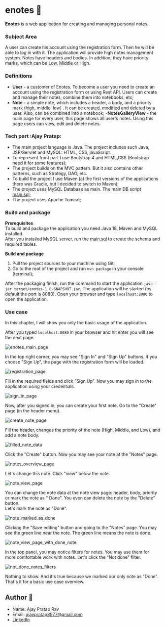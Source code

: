 

# enotes :notebook_with_decorative_cover:

**Enotes** is a web application for creating and managing personal notes.

### Subject Area

A user can create his account using the registration form. Then he will be able to log in with it.
The application will provide high notes management system. Notes have headers and bodies. In
addition, they have priority marks, which can be Low, Middle or High.

### Definitions

- **User** - a customer of Enotes. To become a user you need to create an account using the
  registration form or using Rest API. Users can create and manage their notes, combine them into
  notebooks, etc;
- **Note** - a simple note, which includes a header, a body, and a priority mark (high, middle, low)
  . It can be created, modified and deleted by a user. Also, can be combined into a notebook;
  -**NotesGalleryView** - the main page for every user, this page shows all user's notes. Using this
  page users can view, edit and delete notes.

### Tech part :Ajay Pratap:

- The main project language is Java. The project includes such Java, JSP/Servlet and MySQL: HTML,
  CSS, javaScript. 
- To represent front part I use Bootstrap 4 and HTML,CSS (Bootstrap need it for some features);
- The project builds on the MVC pattern. But it also contains other patterns, such as Strategy, DAO,
  etc.
- To build the project I use Maven (at the first versions of the applications there was Gradle, but
  I decided to switch to Maven);
- The project uses MySQL Database as main. The main DB
  script [main.sql](main.sql);
- The project uses Apache Tomcat;

### Build and package

**Prerequisites**<br>
To build and package the application you need Java 18, Maven and MySQL installed.<br>
After you installed MySQL server, run the [main.sql](main.sql) to create the schema and required
tables.

**Build and package**<br>

1. Pull the project sources to your machine using Git;
2. Go to the root of the project and run `mvn package` in your console (terminal);

After the packaging finish, run the command to start the
application `java -jar target/enotes-1.0-SNAPSHOT.jar`. The application will be started (by default
the port is 8080). Open your browser and type `localhost:8080` to open the application.

### Use case

In this chapter, I will show you only the basic usage of the application.

After you typed `localhost:8080` in your browser and hit enter you will see the next page.

![enotes_main_page](docs/enotes_main_page.png)

In the top right corner, you may see "Sign In" and "Sign Up" buttons. If you choose "Sign Up", the
page with the registration form will be loaded.

![registration_page](docs/registration_page.png)

Fill in the required fields and click "Sign Up". Now you may sign in to the application using your
credentials.

![sign_in_page](docs/sign_in_page.png)

Now, after you signed in, you can create your first note. Go to the "Create" page (in the header
menu).

![create_note_page](docs/create_note_page.png)

Fill the header, changes the priority of the note (High, Middle, and Low), and add a note body.

![filled_note_data](docs/filled_note_data.png)

Click the "Create" button. Now you may see your note at the "Notes" page.

![notes_overview_page](docs/notes_overview_page.png)

Let's change this note. Click "view" below the note.

![note_view_page](docs/note_view_page.png)

You can change the note data at the note view page: header, body, priority or mark the note as "
Done". You even can delete the note by the "Delete" button.<br>
Let's mark the note as "Done".

![note_marked_as_done](docs/note_marked_as_done.png)

Clicking the "Save editing" button and going to the "Notes" page. You may see the green line near
the note. The green line means the note is done.

![note_view_page_with_done_note](docs/note_view_page_with_done_note.png)

In the top panel, you may notice filters for notes. You may use them for more comfortable work with
notes. Let's click the "Not done" filter.

![not_done_notes_filters](docs/not_done_notes_filters.png)

Nothing to show. And it's true because we marked our only note as "Done".<br>
That's it for a basic use case overview.

## Author 🦝

- Name: Ajay Pratap Rav
- Email: ajaypratap8977@gmail.com
- [LinkedIn](https://www.linkedin.com/in/ajaypratap143/)
